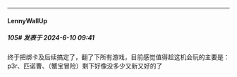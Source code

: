 ﻿
*****

####  LennyWallUp  
##### 105#       发表于 2024-6-10 09:41

终于把绑卡及后续搞定了，翻了下所有游戏，目前感觉值得趁这机会玩的主要是：p3r、匹诺曹、（蟹宝冒险）剩下好像没多少又新又好的了

